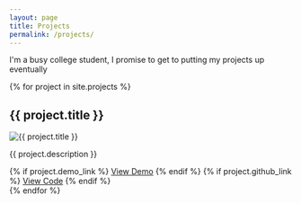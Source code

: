 ```yaml
---
layout: page
title: Projects
permalink: /projects/
---
```


I'm a busy college student, I promise to get to putting my projects up eventually 

{% for project in site.projects %}
  <div class="project-card">
    <h2>{{ project.title }}</h2>
    <img src="{{ project.image | relative_url }}" alt="{{ project.title }}">
    <p>{{ project.description }}</p>
    <div class="project-links">
      {% if project.demo_link %}
        <a href="{{ project.demo_link }}" class="button">View Demo</a>
      {% endif %}
      {% if project.github_link %}
        <a href="{{ project.github_link }}" class="button">View Code</a>
      {% endif %}
    </div>
  </div>
{% endfor %}